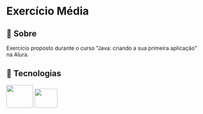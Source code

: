 <h1>Exercício Média</h1>

<h2>📃 Sobre</h2>
<p>Exercício proposto durante o curso "Java: criando a sua primeira aplicação" na Alura.</p>

## 🚀 Tecnologias

<div style="display: inline-block;">
  <img height="60" width="70" src="https://cdn.jsdelivr.net/gh/devicons/devicon/icons/java/java-original-wordmark.svg" />
  <img height="50" width="60" src="https://cdn.jsdelivr.net/gh/devicons/devicon/icons/intellij/intellij-original.svg" />
</div>
<br>
